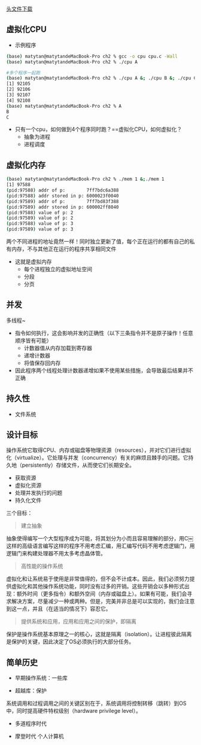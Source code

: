 
[头文件下载](http://pages.cs.wisc.edu/~remzi/OSTEP/Code/code.intro.tgz)
## 虚拟化CPU

- 示例程序

```bash
(base) matytan@matytandeMacBook-Pro ch2 % gcc -o cpu cpu.c -Wall
(base) matytan@matytandeMacBook-Pro ch2 % ./cpu A

#多个程序一起跑
(base) matytan@matytandeMacBook-Pro ch2 % ./cpu A &; ./cpu B &; ./cpu C &; ./cpu D &
[1] 92105
[2] 92106
[3] 92107
[4] 92108
(base) matytan@matytandeMacBook-Pro ch2 % A
B
C
```


- 只有一个cpu，如何做到4个程序同时跑？==虚拟化CPU，如何虚拟化？
    - 抽象为进程
    - 进程调度


## 虚拟化内存


```bash
(base) matytan@matytandeMacBook-Pro ch2 % ./mem 1 &;./mem 1
[1] 97588
(pid:97588) addr of p:        7ff7bdc6a388
(pid:97588) addr stored in p: 6000023f0040
(pid:97589) addr of p:        7ff7bd83f388
(pid:97589) addr stored in p: 600002ff8040
(pid:97588) value of p: 2
(pid:97589) value of p: 2
(pid:97588) value of p: 3
(pid:97589) value of p: 3
```

两个不同进程的地址竟然一样！同时独立更新了值，每个正在运行的都有自己的私有内存，不与其他正在运行的程序共享相同文件

- 这就是虚拟内存
    - 每个进程独立的虚拟地址空间
    - 分段
    - 分页

## 并发
多线程~
- 指令如何执行，这会影响并发的正确性（以下三条指令并不是原子操作！任意顺序皆有可能）
    - 计数器值从内存加载到寄存器
    - 递增计数器
    - 将值保存回内存
- 因此程序两个线程处理计数器递增如果不使用某些措施，会导致最后结果并不正确


## 持久性
- 文件系统


## 设计目标

操作系统它取得CPU、内存或磁盘等物理资源（resources），并对它们进行虚拟化（virtualize）。它处理与并发（concurrency）有关的麻烦且棘手的问题。它持久地（persistently）存储文件，从而使它们长期安全。

- 获取资源
- 虚拟化资源
- 处理并发执行的问题
- 持久化文件

三个目标：
> 建立抽象

抽象使得编写一个大型程序成为可能，将其划分为小而且容易理解的部分，用C￼这样的高级语言编写这样的程序不用考虑汇编，用汇编写代码不用考虑逻辑门，用逻辑门来构建处理器不用太多考虑晶体管。

>高性能的操作系统

虚拟化和让系统易于使用是非常值得的，但不会不计成本。因此，我们必须努力提供虚拟化和其他操作系统功能，同时没有过多的开销。这些开销会以多种形式出现：额外时间（更多指令）和额外空间（内存或磁盘上）。如果有可能，我们会寻求解决方案，尽量减少一种或两种。但是，完美并非总是可以实现的，我们会注意到这一点，并且（在适当的情况下）容忍它。

>提供系统和应用，应用和应用之间的保护，即隔离

保护是操作系统基本原理之一的核心，这就是隔离（isolation）。让进程彼此隔离是保护的关键，因此决定了OS必须执行的大部分任务。


## 简单历史

- 早期操作系统：一些库

- 超越库：保护

系统调用和过程调用之间的关键区别在于，系统调用将控制转移（跳转）到OS中，同时提高硬件特权级别（hardware privilege level）。

- 多道程序时代

- 摩登时代
个人计算机
